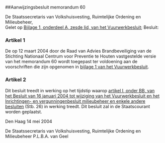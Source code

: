 <meta http-equiv='Content-Type' content='text/html; charset=utf-8' />

##Aanwijzingsbesluit memorandum 60

De Staatssecretaris van Volkshuisvesting, Ruimtelijke Ordening en Milieubeheer,  
Gelet op [Bijlage 1, onderdeel A, zesde lid, van het Vuurwerkbesluit](../../../../../AMvB/vuurwerkbesluit/BWBR0013360/README.md);
Besluit:    

### Artikel  1  

De op 12 maart 2004 door de Raad van Advies Brandbeveiliging van de Stichting Nationaal Centrum voor Preventie te Houten vastgestelde versie van het memorandum 60 wordt toegepast ter voldoening aan de voorschriften die zijn opgenomen in [bijlage 1 van het Vuurwerkbesluit](../../../../../AMvB/vuurwerkbesluit/BWBR0013360/README.md). 

### Artikel  2  

Dit besluit treedt in werking op het tijdstip waarop [artikel I, onder BB, van het Besluit van 16 januari 2004 tot wijziging van het Vuurwerkbesluit en het Inrichtingen- en vergunningenbesluit milieubeheer en enkele andere besluiten](../../../../../KB/wijzigingsbesluit/vuurwerkbesluit/enz./BWBR0016299/README.md) (Stb. 26) in werking treedt. 
Dit besluit zal in de Staatscourant worden geplaatst.   

Den Haag 
14 mei 2004    

De 
Staatssecretaris van Volkshuisvesting, Ruimtelijke Ordening en Milieubeheer 
P.L.B.A. van  Geel      

